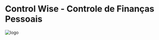 # **Control Wise** - Controle de Finanças Pessoais 
![logo](https://github.com/leodoprado/ControlWise/assets/79430646/24d28c65-0197-4b6a-b52d-6bd995596174)